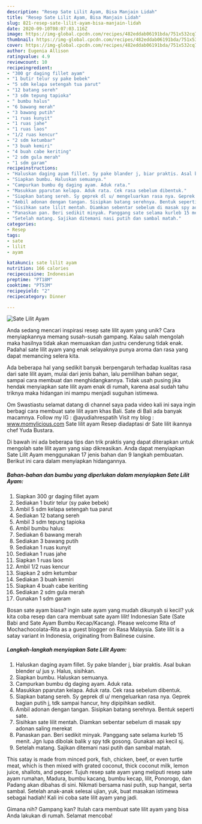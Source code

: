 ```yaml
---
description: "Resep Sate Lilit Ayam, Bisa Manjain Lidah"
title: "Resep Sate Lilit Ayam, Bisa Manjain Lidah"
slug: 821-resep-sate-lilit-ayam-bisa-manjain-lidah
date: 2020-09-10T08:07:03.116Z
image: https://img-global.cpcdn.com/recipes/482eddab06191bda/751x532cq70/sate-lilit-ayam-foto-resep-utama.jpg
thumbnail: https://img-global.cpcdn.com/recipes/482eddab06191bda/751x532cq70/sate-lilit-ayam-foto-resep-utama.jpg
cover: https://img-global.cpcdn.com/recipes/482eddab06191bda/751x532cq70/sate-lilit-ayam-foto-resep-utama.jpg
author: Eugenia Allison
ratingvalue: 4.9
reviewcount: 10
recipeingredient:
- "300 gr daging fillet ayam"
- "1 butir telur sy pake bebek"
- "5 sdm kelapa setengah tua parut"
- "12 batang sereh"
- "3 sdm tepung tapioka"
- " bumbu halus"
- "6 bawang merah"
- "3 bawang putih"
- "1 ruas kunyit"
- "1 ruas jahe"
- "1 ruas laos"
- "1/2 ruas kencur"
- "2 sdm ketumbar"
- "3 buah kemiri"
- "4 buah cabe keriting"
- "2 sdm gula merah"
- "1 sdm garam"
recipeinstructions:
- "Haluskan daging ayam fillet. Sy pake blander j, biar praktis. Asal bukan blender u/ jus y. Halus, sisihkan."
- "Siapkan bumbu. Haluskan semuanya."
- "Campurkan bumbu dg daging ayam. Aduk rata."
- "Masukkan pparutan kelapa. Aduk rata. Cek rasa sebelum dibentuk."
- "Siapkan batang sereh. Sy geprek dl u/ mengeluarkan rasa nya. Geprek bagian putih j, tdk sampai hancur, hny dipipihkan sedikit."
- "Ambil adonan dengan tangan. Sisipkan batang serehnya. Bentuk seperti sate."
- "Sisihkan sate lilit mentah. Diamkan sebentar sebelum di masak spy adonan saling merekat"
- "Panaskan pan. Beri sedikit minyak. Panggang sate selama kurleb 15 menit. Jgn lupa dibolak balik y spy tdk gosong. Gunakan api kecil sj."
- "Setelah matang. Sajikan ditemani nasi putih dan sambal matah."
categories:
- Resep
tags:
- sate
- lilit
- ayam

katakunci: sate lilit ayam 
nutrition: 166 calories
recipecuisine: Indonesian
preptime: "PT18M"
cooktime: "PT53M"
recipeyield: "2"
recipecategory: Dinner

---
```



![Sate Lilit Ayam](https://img-global.cpcdn.com/recipes/482eddab06191bda/751x532cq70/sate-lilit-ayam-foto-resep-utama.jpg)

Anda sedang mencari inspirasi resep sate lilit ayam yang unik? Cara menyiapkannya memang susah-susah gampang. Kalau salah mengolah maka hasilnya tidak akan memuaskan dan justru cenderung tidak enak. Padahal sate lilit ayam yang enak selayaknya punya aroma dan rasa yang dapat memancing selera kita.

Ada beberapa hal yang sedikit banyak berpengaruh terhadap kualitas rasa dari sate lilit ayam, mulai dari jenis bahan, lalu pemilihan bahan segar, sampai cara membuat dan menghidangkannya. Tidak usah pusing jika hendak menyiapkan sate lilit ayam enak di rumah, karena asal sudah tahu triknya maka hidangan ini mampu menjadi suguhan istimewa.

Om Swastiastu selamat datang di channel saya pada video kali ini saya ingin berbagi cara membuat sate lilit ayam khas Bali. Sate di Bali ada banyak macamnya. Follow my IG : @ayudiahrespatih Visit my blog : www.momylicious.com Sate lilit ayam Resep diadaptasi dr Sate lilit ikannya chef Yuda Bustara.


Di bawah ini ada beberapa tips dan trik praktis yang dapat diterapkan untuk mengolah sate lilit ayam yang siap dikreasikan. Anda dapat menyiapkan Sate Lilit Ayam menggunakan 17 jenis bahan dan 9 langkah pembuatan. Berikut ini cara dalam menyiapkan hidangannya.

<!--inarticleads1-->

##### Bahan-bahan dan bumbu yang diperlukan dalam menyiapkan Sate Lilit Ayam:

1. Siapkan 300 gr daging fillet ayam
1. Sediakan 1 butir telur (sy pake bebek)
1. Ambil 5 sdm kelapa setengah tua parut
1. Sediakan 12 batang sereh
1. Ambil 3 sdm tepung tapioka
1. Ambil  bumbu halus:
1. Sediakan 6 bawang merah
1. Sediakan 3 bawang putih
1. Sediakan 1 ruas kunyit
1. Sediakan 1 ruas jahe
1. Siapkan 1 ruas laos
1. Ambil 1/2 ruas kencur
1. Siapkan 2 sdm ketumbar
1. Sediakan 3 buah kemiri
1. Siapkan 4 buah cabe keriting
1. Sediakan 2 sdm gula merah
1. Gunakan 1 sdm garam


Bosan sate ayam biasa? ingin sate ayam yang mudah dikunyah si kecil? yuk kita coba resep dan cara membuat sate ayam lilit! Indonesian Sate (Sate Babi and Sate Ayam Bumbu Kecap/Kacang). Please welcome Rita of Mochachocolata-Rita as a guest blogger on Rasa Malaysia. Sate lilit is a satay variant in Indonesia, originating from Balinese cuisine. 

<!--inarticleads2-->

##### Langkah-langkah menyiapkan Sate Lilit Ayam:

1. Haluskan daging ayam fillet. Sy pake blander j, biar praktis. Asal bukan blender u/ jus y. Halus, sisihkan.
1. Siapkan bumbu. Haluskan semuanya.
1. Campurkan bumbu dg daging ayam. Aduk rata.
1. Masukkan pparutan kelapa. Aduk rata. Cek rasa sebelum dibentuk.
1. Siapkan batang sereh. Sy geprek dl u/ mengeluarkan rasa nya. Geprek bagian putih j, tdk sampai hancur, hny dipipihkan sedikit.
1. Ambil adonan dengan tangan. Sisipkan batang serehnya. Bentuk seperti sate.
1. Sisihkan sate lilit mentah. Diamkan sebentar sebelum di masak spy adonan saling merekat
1. Panaskan pan. Beri sedikit minyak. Panggang sate selama kurleb 15 menit. Jgn lupa dibolak balik y spy tdk gosong. Gunakan api kecil sj.
1. Setelah matang. Sajikan ditemani nasi putih dan sambal matah.


This satay is made from minced pork, fish, chicken, beef, or even turtle meat, which is then mixed with grated coconut, thick coconut milk, lemon juice, shallots, and pepper. Tujuh resep sate ayam yang meliputi resep sate ayam rumahan, Madura, bumbu kacang, bumbu kecap, lilit, Ponorogo, dan Padang akan dibahas di sini. Nikmati bersama nasi putih, sup hangat, serta sambal. Setelah anak-anak selesai ujian, yuk, buat masakan istimewa sebagai hadiah! Kali ini coba sate lilit ayam yang jadi. 

Gimana nih? Gampang kan? Itulah cara membuat sate lilit ayam yang bisa Anda lakukan di rumah. Selamat mencoba!
